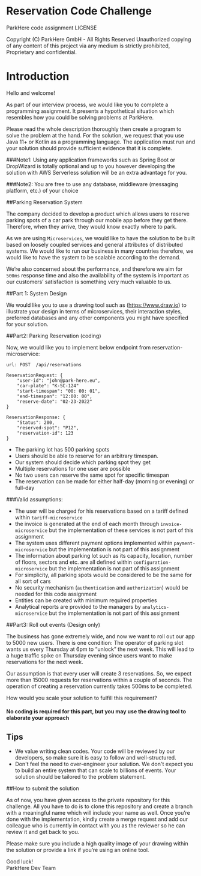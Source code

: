 # Reservation Code Challenge


ParkHere code assignment
LICENSE

Copyright (C) ParkHere GmbH - All Rights Reserved
Unauthorized copying of any content of this project via any medium is strictly prohibited, Proprietary and confidential.

Introduction
=============================
Hello and welcome!

As part of our interview process, we would like you to complete a programming assignment. It presents a hypothetical situation which resembles how you could be solving problems at ParkHere. 

Please read the whole description thoroughly then create a program to solve the problem at the hand.
For the solution, we request that you use Java 11+ or Kotlin as a programming language. The application must run and your solution should provide sufficient evidence that it is complete.

###Note1: 
Using any application frameworks such as Spring Boot or DropWizard is totally optional and up to you however developing the solution with AWS Serverless solution will be an extra advantage for you.

###Note2: 
You are free to use any database, middleware (messaging platform, etc.) of your choice


##Parking Reservation System

The company decided to develop a product which allows users to reserve parking spots of a car park through our mobile app before they get there. Therefore, when they arrive, they would know exactly where to park. 

As we are using `Microservices`, we would like to have the solution to be built based on loosely coupled services and general attributes of distributed systems.
We would like to run our business in many countries therefore, we would like to have the system to be scalable according to the demand. 

We’re also concerned about the performance, and therefore we aim for `500ms` response time and also the availability of the system is important as our customers’ satisfaction is something very much valuable to us.

##Part 1: System Design

We would like you to use a drawing tool such as (https://www.draw.io) to illustrate your design in terms of microservices, their interaction styles, preferred databases and any other components you might have specified for your solution.

##Part2: Parking Reservation (coding)

Now, we would like you to implement below endpoint from reservation-microservice:

`url: POST 	/api/reservations`

```
ReservationRequest: {
    "user-id": "john@park-here.eu",
    "car-plate": "K-SC-124"
    "start-timespan": "00: 00: 01",
    "end-timespan": "12:00: 00",
    "reserve-date": "02-23-2022"
}

ReservationResponse: {
    "Status": 200,
    "reserved-spot": "P12",
    "reservation-id": 123
}
```

- The parking lot has 500 parking spots
- Users should be able to reserve for an arbitrary timespan. 
- Our system should decide which parking spot they get
- Multiple reservations for one user are possible
- No two users can reserve the same spot for specific timespan
- The reservation can be made for either half-day (morning or evening) or full-day

###Valid assumptions:

- The user will be charged for his reservations based on a tariff defined within `tariff-microservice` 
- the invoice is generated at the end of each month through `invoice-microservice` but the implementation of these services is not part of this assignment
- The system uses different payment options implemented within `payment-microservice` but the implementation is not part of this assignment
- The information about parking lot such as its capacity, location, number of floors, sectors and etc. are all defined within `configuration-microservice` but the implementation is not part of this assignment
- For simplicity, all parking spots would be considered to be the same for all sort of cars
- No security mechanism (`authentication` and `authorization`) would be needed for this code assignment
- Entities can be created with minimum required properties
- Analytical reports are provided to the managers by `analytics-microservice` but the implementation is not part of this assignment

##Part3: Roll out events (Design only)

The business has gone extremely wide, and now we want to roll out our app to 5000 new users. There is one condition: The operator of parking slot wants us every Thursday at 6pm to “unlock” the next week. This will lead to a huge traffic spike on Thursday evening since users want to make reservations for the next week. 

Our assumption is that every user will create 3 reservations. So, we expect more than 15000 requests for reservations within a couple of seconds. The operation of creating a reservation currently takes 500ms to be completed.

How would you scale your solution to fulfill this requirement? 
#### No coding is required for this part, but you may use the drawing tool to elaborate your approach

## Tips ##

* We value writing clean codes. Your code will be reviewed by our developers, so make sure it is easy to follow and well-structured.
* Don't feel the need to over-engineer your solution. We don't expect you to build an entire system that can scale to billions of events. Your solution should be tailored to the problem statement.

##How to submit the solution

As of now, you have given access to the private repository for this challenge. All you have to do is to clone this repository and create a branch with a meaningful name which will include your name as well.  Once you’re done with the implementation, kindly create a merge request and add our colleague who is currently in contact with you as the reviewer so he can review it and get back to you.

Please make sure you include a high quality image of your drawing within the solution or provide a link if you’re using an online tool.


Good luck!  
ParkHere Dev Team


